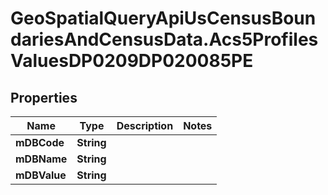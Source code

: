 # GeoSpatialQueryApiUsCensusBoundariesAndCensusData.Acs5ProfilesValuesDP0209DP020085PE

## Properties

Name | Type | Description | Notes
------------ | ------------- | ------------- | -------------
**mDBCode** | **String** |  | 
**mDBName** | **String** |  | 
**mDBValue** | **String** |  | 


